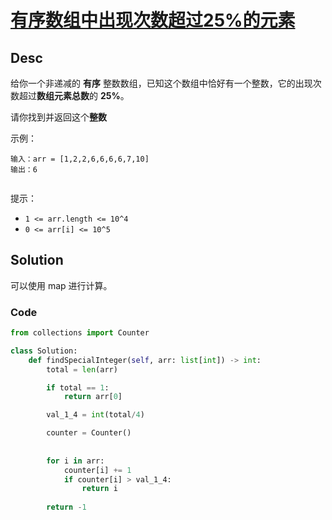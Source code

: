 
# [有序数组中出现次数超过25%的元素](https://leetcode.cn/problems/element-appearing-more-than-25-in-sorted-array/description/?envType=daily-question&envId=2025-02-17)

## Desc

给你一个非递减的 **有序** 整数数组，已知这个数组中恰好有一个整数，它的出现次数超过**数组元素总数**的 **25%**。

请你找到并返回这个**整数**

 

示例：
```
输入：arr = [1,2,2,6,6,6,6,7,10]
输出：6
 
```
提示：

- `1 <= arr.length <= 10^4`
- `0 <= arr[i] <= 10^5`

## Solution

可以使用 map 进行计算。

### Code


```python
from collections import Counter

class Solution:
    def findSpecialInteger(self, arr: list[int]) -> int:
        total = len(arr)

        if total == 1:
            return arr[0]

        val_1_4 = int(total/4)

        counter = Counter()
        
        
        for i in arr:
            counter[i] += 1
            if counter[i] > val_1_4:
                return i
        
        return -1


```